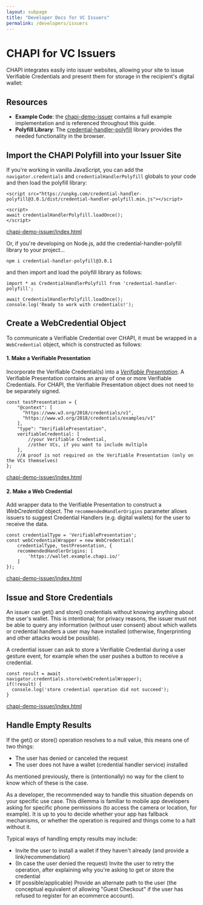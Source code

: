 ```yaml
---
layout: subpage
title: "Developer Docs for VC Issuers"
permalink: /developers/issuers
---
```

# CHAPI for VC Issuers
CHAPI integrates easily into issuer websites, allowing your site to issue Verifiable Credentials and present them for storage in the recipient's digital wallet:

## Resources
- **Example Code**: the [chapi-demo-issuer](https://github.com/credential-handler/chapi-demo-issuer) contains a full example implementation and is referenced throughout this guide. 
- **Polyfill Library**: The [credential-handler-polyfill](https://github.com/credential-handler/credential-handler-polyfill) library provides the needed functionality in the browser.

## Import the CHAPI Polyfill into your Issuer Site
If you're working in vanilla JavaScript, you can add the `navigator.credentials` and `credentialHandlerPolyfill` globals to your code and then load the polyfill library:

```
<script src="https://unpkg.com/credential-handler-polyfill@3.0.1/dist/credential-handler-polyfill.min.js"></script>

<script>
await credentialHandlerPolyfill.loadOnce();
</script>
```
<p class="code-annotation">
  <a href="https://github.com/credential-handler/chapi-demo-issuer/blob/master/index.html"
  target="_blank" rel="noopener noreferrer"> chapi-demo-issuer/index.html </a>
</p>


Or, if you're developing on Node.js, add the credential-handler-polyfill library to your project...

```
npm i credential-handler-polyfill@3.0.1
``` 

and then import and load the polyfill library as follows:

```
import * as CredentialHandlerPolyfill from 'credential-handler-polyfill';

await CredentialHandlerPolyfill.loadOnce();
console.log('Ready to work with credentials!');
```

## Create a WebCredential Object
To communicate a Verifiable Credential over CHAPI, it must be wrapped in a `WebCredential` object, which is constructed as follows:

#### 1. Make a Verifiable Presentation
Incorporate the Verifiable Credential(s) into a *[Verifiable Presentation](https://www.w3.org/TR/vc-data-model/#presentations-0)*.  A Verifiable Presentation contains an array of one or more Verifiable Credentials. For CHAPI, the Verifiable Presentation object does not need to be separately signed.

```
const testPresentation = {
    "@context": [
      "https://www.w3.org/2018/credentials/v1",
      "https://www.w3.org/2018/credentials/examples/v1"
    ],
    "type": "VerifiablePresentation",
    verifiableCredential: [
        //your Verifiable Credential,
        //other VCs, if you want to include multiple
    ],
    //A proof is not required on the Verifiable Presentation (only on the VCs themselves)
};
```
<p class="code-annotation">
  <a href="https://github.com/credential-handler/chapi-demo-issuer/blob/master/index.html"
  target="_blank" rel="noopener noreferrer"> chapi-demo-issuer/index.html </a>
</p>

#### 2. Make a Web Credential
Add wrapper data to the Verifiable Presentation to construct a *WebCredential* object.  The `recommendedHandlerOrigins` parameter allows issuers to suggest Credential Handlers (e.g. digital wallets) for the user to receive the data. 

```
const credentialType = 'VerifiablePresentation';
const webCredentialWrapper = new WebCredential(
    credentialType, testPresentation, {
    recommendedHandlerOrigins: [
        'https://wallet.example.chapi.io/'
    ]
});
```
<p class="code-annotation">
  <a href="https://github.com/credential-handler/chapi-demo-issuer/blob/master/index.html"
  target="_blank" rel="noopener noreferrer"> chapi-demo-issuer/index.html </a>
</p>

## Issue and Store Credentials
An issuer can get() and store() credentials without knowing anything about the user's wallet. This is intentional; for privacy reasons, the issuer must not be able to query any information (without user consent) about which wallets or credential handlers a user may have installed (otherwise, fingerprinting and other attacks would be possible).

A credential issuer can ask to store a Verifiable Credential during a user gesture event, for example when the user pushes a button to receive a credential.
```
const result = await navigator.credentials.store(webCredentialWrapper);
if(!result) {
  console.log('store credential operation did not succeed');
}
```
<p class="code-annotation">
  <a href="https://github.com/credential-handler/chapi-demo-issuer/blob/master/index.html"
  target="_blank" rel="noopener noreferrer"> chapi-demo-issuer/index.html </a>
</p>

## Handle Empty Results
If the get() or store() operation resolves to a null value, this means one of two things:

- The user has denied or canceled the request
- The user does not have a wallet (credential handler service) installed

As mentioned previously, there is (intentionally) no way for the client to know which of these is the case.

As a developer, the recommended way to handle this situation depends on your specific use case. This dilemma is familiar to mobile app developers asking for specific phone permissions (to access the camera or location, for example). It is up to you to decide whether your app has fallback mechanisms, or whether the operation is required and things come to a halt without it.

Typical ways of handling empty results may include:

- Invite the user to install a wallet if they haven't already (and provide a link/recommendation)
- (In case the user denied the request) Invite the user to retry the operation, after explaining why you're asking to get or store the credential
- (If possible/applicable) Provide an alternate path to the user (the conceptual equivalent of allowing "Guest Checkout" if the user has refused to register for an ecommerce account).

